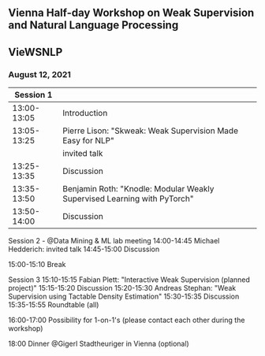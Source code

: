 ## Vienna Half-day Workshop on Weak Supervision and Natural Language Processing
## VieWSNLP
### August 12, 2021

|Session 1||
|---|---|
|13:00-13:05 | Introduction |
|13:05-13:25 | Pierre Lison: "Skweak: Weak Supervision Made Easy for NLP" |
| | invited talk |
|13:25-13:35 | Discussion  |
|13:35-13:50 | Benjamin Roth: "Knodle: Modular Weakly Supervised Learning with PyTorch"  |
|13:50-14:00 | Discussion  |

Session 2 - @Data Mining & ML lab meeting
14:00-14:45 Michael Hedderich: 
            invited talk
14:45-15:00 Discussion

15:00-15:10 Break

Session 3
15:10-15:15 Fabian Plett: "Interactive Weak Supervision (planned project)"
15:15-15:20 Discussion
15:20-15:30 Andreas Stephan: "Weak Supervision using Tactable Density Estimation"
15:30-15:35 Discussion
15:35-15:55 Roundtable (all)

16:00-17:00 Possibility for 1-on-1's 
            (please contact each other during the workshop)

18:00 Dinner @Gigerl Stadtheuriger in Vienna (optional)
